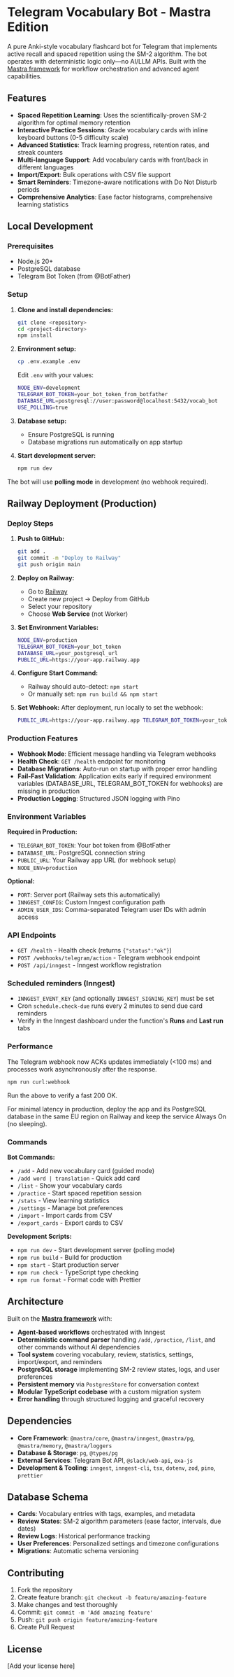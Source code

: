 # Telegram Vocabulary Bot - Mastra Edition

A pure Anki-style vocabulary flashcard bot for Telegram that implements active recall and spaced repetition using the SM-2 algorithm. The bot operates with deterministic logic only—no AI/LLM APIs.
Built with the [Mastra framework](https://mastra.ai/en/docs) for workflow orchestration and advanced agent capabilities.

## Features

- **Spaced Repetition Learning**: Uses the scientifically-proven SM-2 algorithm for optimal memory retention
- **Interactive Practice Sessions**: Grade vocabulary cards with inline keyboard buttons (0-5 difficulty scale)
- **Advanced Statistics**: Track learning progress, retention rates, and streak counters
- **Multi-language Support**: Add vocabulary cards with front/back in different languages
- **Import/Export**: Bulk operations with CSV file support
- **Smart Reminders**: Timezone-aware notifications with Do Not Disturb periods
- **Comprehensive Analytics**: Ease factor histograms, comprehensive learning statistics

## Local Development

### Prerequisites

- Node.js 20+
- PostgreSQL database
- Telegram Bot Token (from @BotFather)

### Setup

1. **Clone and install dependencies:**

   ```bash
   git clone <repository>
   cd <project-directory>
   npm install
   ```

2. **Environment setup:**

   ```bash
   cp .env.example .env
   ```

   Edit `.env` with your values:

   ```bash
   NODE_ENV=development
   TELEGRAM_BOT_TOKEN=your_bot_token_from_botfather
   DATABASE_URL=postgresql://user:password@localhost:5432/vocab_bot
   USE_POLLING=true
   ```

3. **Database setup:**
   - Ensure PostgreSQL is running
   - Database migrations run automatically on app startup

4. **Start development server:**
   ```bash
   npm run dev
   ```

The bot will use **polling mode** in development (no webhook required).

## Railway Deployment (Production)

### Deploy Steps

1. **Push to GitHub:**

   ```bash
   git add .
   git commit -m "Deploy to Railway"
   git push origin main
   ```

2. **Deploy on Railway:**
   - Go to [Railway](https://railway.app)
   - Create new project → Deploy from GitHub
   - Select your repository
   - Choose **Web Service** (not Worker)

3. **Set Environment Variables:**

   ```bash
   NODE_ENV=production
   TELEGRAM_BOT_TOKEN=your_bot_token
   DATABASE_URL=your_postgresql_url
   PUBLIC_URL=https://your-app.railway.app
   ```

4. **Configure Start Command:**
   - Railway should auto-detect: `npm start`
   - Or manually set: `npm run build && npm start`

5. **Set Webhook:**
   After deployment, run locally to set the webhook:
   ```bash
   PUBLIC_URL=https://your-app.railway.app TELEGRAM_BOT_TOKEN=your_token node scripts/set-telegram-webhook.js
   ```

### Production Features

- **Webhook Mode**: Efficient message handling via Telegram webhooks
- **Health Check**: `GET /health` endpoint for monitoring
- **Database Migrations**: Auto-run on startup with proper error handling
- **Fail-Fast Validation**: Application exits early if required environment variables (DATABASE_URL, TELEGRAM_BOT_TOKEN for webhooks) are missing in production
- **Production Logging**: Structured JSON logging with Pino

### Environment Variables

**Required in Production:**

- `TELEGRAM_BOT_TOKEN`: Your bot token from @BotFather
- `DATABASE_URL`: PostgreSQL connection string
- `PUBLIC_URL`: Your Railway app URL (for webhook setup)
- `NODE_ENV=production`

**Optional:**

- `PORT`: Server port (Railway sets this automatically)
- `INNGEST_CONFIG`: Custom Inngest configuration path
- `ADMIN_USER_IDS`: Comma-separated Telegram user IDs with admin access

### API Endpoints

- `GET /health` - Health check (returns `{"status":"ok"}`)
- `POST /webhooks/telegram/action` - Telegram webhook endpoint
- `POST /api/inngest` - Inngest workflow registration

### Scheduled reminders (Inngest)

- `INNGEST_EVENT_KEY` (and optionally `INNGEST_SIGNING_KEY`) must be set
- Cron `schedule.check-due` runs every 2 minutes to send due card reminders
- Verify in the Inngest dashboard under the function's **Runs** and **Last run** tabs

### Performance

The Telegram webhook now ACKs updates immediately (<100 ms) and processes work asynchronously after the response.

```bash
npm run curl:webhook
```

Run the above to verify a fast 200 OK.

For minimal latency in production, deploy the app and its PostgreSQL database in the same EU region on Railway and keep the service Always On (no sleeping).

### Commands

**Bot Commands:**

- `/add` - Add new vocabulary card (guided mode)
- `/add word | translation` - Quick add card
- `/list` - Show your vocabulary cards
- `/practice` - Start spaced repetition session
- `/stats` - View learning statistics
- `/settings` - Manage bot preferences
- `/import` - Import cards from CSV
 - `/export_cards` - Export cards to CSV

**Development Scripts:**

- `npm run dev` - Start development server (polling mode)
- `npm run build` - Build for production
- `npm start` - Start production server
- `npm run check` - TypeScript type checking
- `npm run format` - Format code with Prettier

## Architecture

Built on the **[Mastra framework](https://mastra.ai/en/docs)** with:

- **Agent-based workflows** orchestrated with Inngest
- **Deterministic command parser** handling `/add`, `/practice`, `/list`, and other commands without AI dependencies
- **Tool system** covering vocabulary, review, statistics, settings, import/export, and reminders
- **PostgreSQL storage** implementing SM-2 review states, logs, and user preferences
- **Persistent memory** via `PostgresStore` for conversation context
- **Modular TypeScript codebase** with a custom migration system
- **Error handling** through structured logging and graceful recovery

## Dependencies

- **Core Framework**: `@mastra/core`, `@mastra/inngest`, `@mastra/pg`, `@mastra/memory`, `@mastra/loggers`
- **Database & Storage**: `pg`, `@types/pg`
- **External Services**: Telegram Bot API, `@slack/web-api`, `exa-js`
- **Development & Tooling**: `inngest`, `inngest-cli`, `tsx`, `dotenv`, `zod`, `pino`, `prettier`

## Database Schema

- **Cards**: Vocabulary entries with tags, examples, and metadata
- **Review States**: SM-2 algorithm parameters (ease factor, intervals, due dates)
- **Review Logs**: Historical performance tracking
- **User Preferences**: Personalized settings and timezone configurations
- **Migrations**: Automatic schema versioning

## Contributing

1. Fork the repository
2. Create feature branch: `git checkout -b feature/amazing-feature`
3. Make changes and test thoroughly
4. Commit: `git commit -m 'Add amazing feature'`
5. Push: `git push origin feature/amazing-feature`
6. Create Pull Request

## License

[Add your license here]
